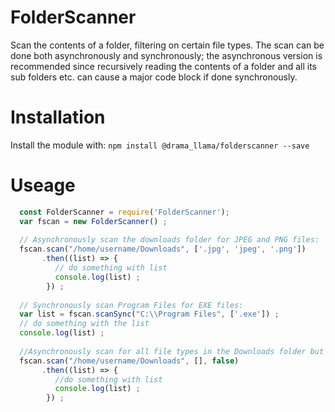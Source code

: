 # FolderScanner
Scan the contents of a folder, filtering on certain file types. The scan can be done both asynchronously and synchronously; 
the asynchronous version is recommended since recursively reading the contents of a folder and all its sub folders etc. can
cause a major code block if done synchronously.

# Installation
Install the module with: `npm install @drama_llama/folderscanner --save`


# Useage
```js
  const FolderScanner = require('FolderScanner');
  var fscan = new FolderScanner() ;
  
  // Asynchronously scan the downloads folder for JPEG and PNG files:
  fscan.scan("/home/username/Downloads", ['.jpg', 'jpeg', '.png'])
       .then((list) => {
          // do something with list
          console.log(list) ; 
        }) ;
  
  // Synchronously scan Program Files for EXE files:
  var list = fscan.scanSync("C:\\Program Files", ['.exe']) ;
  // do something with the list
  console.log(list) ;
  
  //Asynchronously scan for all file types in the Downloads folder but without recursing:
  fscan.scan("/home/username/Downloads", [], false)
       .then((list) => {
          //do something with list
          console.log(list) ; 
        }) ;
```

